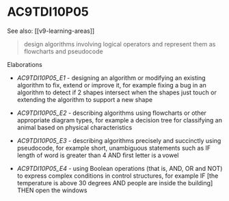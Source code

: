
# AC9TDI10P05 

See also: [[v9-learning-areas]]

> design algorithms involving logical operators and represent them as flowcharts and pseudocode

Elaborations


- _AC9TDI10P05_E1_ - designing an algorithm or modifying an existing algorithm to fix, extend or improve it, for example fixing a bug in an algorithm to detect if 2 shapes intersect when the shapes just touch or extending the algorithm to support a new shape

- _AC9TDI10P05_E2_ - describing algorithms using flowcharts or other appropriate diagram types, for example a decision tree for classifying an animal based on physical characteristics

- _AC9TDI10P05_E3_ - describing algorithms precisely and succinctly using pseudocode, for example short, unambiguous statements such as IF length of word is greater than 4 AND first letter is a vowel

- _AC9TDI10P05_E4_ - using Boolean operations (that is, AND, OR and NOT) to express complex conditions in control structures, for example IF [the temperature is above 30 degrees AND people are inside the building] THEN open the windows
